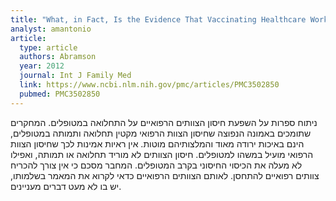 ```yaml
---
title: "What, in Fact, Is the Evidence That Vaccinating Healthcare Workers against Seasonal Influenza Protects Their Patients? A Critical Review"
analyst: amantonio
article:
  type: article
  authors: Abramson
  year: 2012
  journal: Int J Family Med
  link: https://www.ncbi.nlm.nih.gov/pmc/articles/PMC3502850
  pubmed: PMC3502850
---
```


ניתוח ספרות על השפעת חיסון הצוותים הרפואיים על התחלואה במטופלים.
המחקרים שתומכים באמונה הנפוצה שחיסון הצוות הרפואי מקטין תחלואה ותמותה במטופלים, הינם באיכות ירודה מאוד והמלצותיהם מוטות.
אין ראיות אמינות לכך שחיסון הצוות הרפואי מועיל במשהו למטופלים. חיסון הצוותים לא מוריד תחלואה או תמותה, ואפילו לא מעלה את הכיסוי החיסוני בקרב המטופלים.
המחבר מסכם כי אין צורך להכריח צוותים רפואיים להתחסן.
לאותם הצוותים הרפואיים כדאי לקרוא את המאמר בשלמותו, יש בו לא מעט דברים מעניינים.
